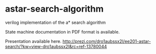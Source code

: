 astar-search-algorithm
======================

verilog implementation of the a* search algorithm

State machine documentation in PDF format is available.

Presentation available here.
http://prezi.com/dro1aubssx2l/ee201-astar-search/?kw=view-dro1aubssx2l&rc=ref-13780044